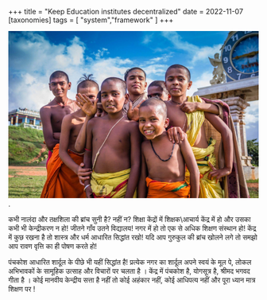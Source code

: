 +++
title = "Keep Education institutes decentralized"
date = 2022-11-07
[taxonomies]
tags = [ "system","framework" ]
+++

![Keep Education institutes decentralized](2022-11-07-15-28-21.png "Keep Education institutes decentralized").

कभी नालंदा और तक्षशिला की ब्रांच सुनी है? नहीं न? शिक्षा केंद्रों में शिक्षक\आचार्य केंद्र में हो और उसका कभी भी केन्द्रीकरण न हो! जीतने गाँव उतने विद्यालय! नगर में हो तो एक से अधिक शिक्षण संस्थान हो!  केंद्र में कुछ रखना है तो शास्त्र और धर्म आधारित सिद्धांत रखो!  यदि आप गुरुकुल की ब्रांच खोलने लगे तो समझो आप रावण वृत्ति का ही पोषण करते हो!

पंचकोश आधारित शार्दूल के पीछे भी यहीं सिद्धांत है! प्रत्येक नगर का शार्दूल अपने स्वयं के मूल पे, लोकल अभिभावकों के सामूहिक उत्साह और विचारों पर चलता है । केंद्र में पंचकोश है, योगसूत्र है, श्रीमद भगवद गीता है । कोई मानवीय केन्द्रीय सत्ता है नहीं तो कोई अहंकार नहीं, कोई आधिपत्य नहीं और पूरा ध्यान मात्र शिक्षण पर !